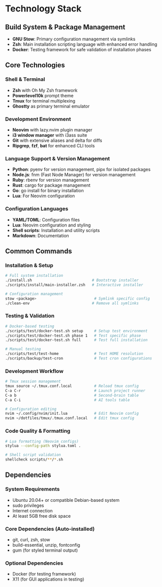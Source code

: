 # Technology Stack

## Build System & Package Management

- **GNU Stow**: Primary configuration management via symlinks
- **Zsh**: Main installation scripting language with enhanced error handling
- **Docker**: Testing framework for safe validation of installation phases

## Core Technologies

### Shell & Terminal
- **Zsh** with Oh My Zsh framework
- **Powerlevel10k** prompt theme
- **Tmux** for terminal multiplexing
- **Ghostty** as primary terminal emulator

### Development Environment
- **Neovim** with lazy.nvim plugin manager
- **i3 window manager** with i3ass suite
- **Git** with extensive aliases and delta for diffs
- **Ripgrep**, **fzf**, **bat** for enhanced CLI tools

### Language Support & Version Management
- **Python**: pyenv for version management, pipx for isolated packages
- **Node.js**: fnm (Fast Node Manager) for version management
- **Ruby**: rbenv for version management
- **Rust**: cargo for package management
- **Go**: go install for binary installation
- **Lua**: For Neovim configuration

### Configuration Languages
- **YAML/TOML**: Configuration files
- **Lua**: Neovim configuration and styling
- **Shell scripts**: Installation and utility scripts
- **Markdown**: Documentation

## Common Commands

### Installation & Setup
```bash
# Full system installation
./install.sh                           # Bootstrap installer
./scripts/install/main-installer.zsh   # Interactive installer

# Configuration management
stow <package>                          # Symlink specific config
./clean-env                            # Remove all symlinks
```

### Testing & Validation
```bash
# Docker-based testing
./scripts/test/docker-test.sh setup     # Setup test environment
./scripts/test/docker-test.sh phase 1   # Test specific phase
./scripts/test/docker-test.sh full      # Test full installation

# Manual testing
./scripts/test/test-home                # Test HOME resolution
./scripts/backup/test-cron              # Test cron configurations
```

### Development Workflow
```bash
# Tmux session management
tmux source ~/.tmux.conf.local          # Reload tmux config
C-a C-r                                 # Launch project runner
C-a b                                   # Second-brain table
C-a C-i                                 # AI tools table

# Configuration editing
nvim ~/.config/nvim/init.lua            # Edit Neovim config
nvim ~/dotfiles/tmux/.tmux.conf.local   # Edit tmux config
```

### Code Quality & Formatting
```bash
# Lua formatting (Neovim configs)
stylua --config-path stylua.toml .

# Shell script validation
shellcheck scripts/**/*.sh
```

## Dependencies

### System Requirements
- Ubuntu 20.04+ or compatible Debian-based system
- sudo privileges
- Internet connection
- At least 5GB free disk space

### Core Dependencies (Auto-installed)
- git, curl, zsh, stow
- build-essential, unzip, fontconfig
- gum (for styled terminal output)

### Optional Dependencies
- Docker (for testing framework)
- X11 (for GUI applications in testing)